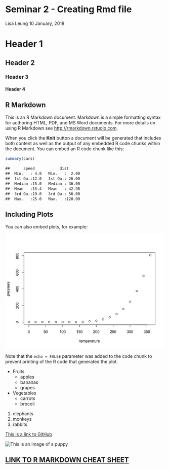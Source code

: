 Seminar 2 - Creating Rmd file
================
Lisa Leung
10 January, 2018

Header 1
========

Header 2
--------

### Header 3

#### Header 4

R Markdown
----------

This is an R Markdown document. Markdown is a simple formatting syntax for authoring HTML, PDF, and MS Word documents. For more details on using R Markdown see <http://rmarkdown.rstudio.com>.

When you click the **Knit** button a document will be generated that includes both content as well as the output of any embedded R code chunks within the document. You can embed an R code chunk like this:

``` r
summary(cars)
```

    ##      speed           dist       
    ##  Min.   : 4.0   Min.   :  2.00  
    ##  1st Qu.:12.0   1st Qu.: 26.00  
    ##  Median :15.0   Median : 36.00  
    ##  Mean   :15.4   Mean   : 42.98  
    ##  3rd Qu.:19.0   3rd Qu.: 56.00  
    ##  Max.   :25.0   Max.   :120.00

Including Plots
---------------

You can also embed plots, for example:

![](Seminar2_files/figure-markdown_github/pressure-1.png)

Note that the `echo = FALSE` parameter was added to the code chunk to prevent printing of the R code that generated the plot.

-   Fruits
    -   apples
    -   bananas
    -   grapes
-   Vegetables
    -   carrots
    -   brocoli

1.  elephants
2.  monkeys
3.  rabbits

[This is a link to GitHub](https://github.com/)

![This is an image of a puppy](http://cdn2-www.dogtime.com/assets/uploads/gallery/30-impossibly-cute-puppies/impossibly-cute-puppy-8.jpg)

[LINK TO R MARKDOWN CHEAT SHEET](https://www.rstudio.com/wp-content/uploads/2015/02/rmarkdown-cheatsheet.pdf)
-------------------------------------------------------------------------------------------------------------
